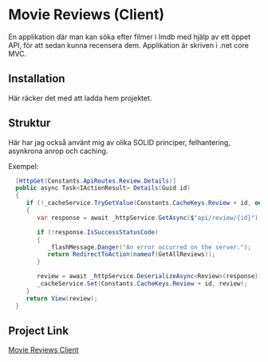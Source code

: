 # Movie Reviews (Client)

En applikation där man kan söka efter filmer i Imdb med hjälp av ett öppet API, för att sedan kunna recensera dem. Applikation är skriven i .net core MVC.

## Installation

Här räcker det med att ladda hem projektet.

## Struktur

Här har jag också använt mig av olika SOLID principer, felhantering, asynkrona anrop och caching.

Exempel:

```cs
  [HttpGet(Constants.ApiRoutes.Review.Details)]
  public async Task<IActionResult> Details(Guid id)
  {
     if (!_cacheService.TryGetValue(Constants.CacheKeys.Review + id, out Review review))
     {
        var response = await _httpService.GetAsync($"api/review/{id}");

        if (!response.IsSuccessStatusCode)
        {
           _flashMessage.Danger("An error occurred on the server.");
           return RedirectToAction(nameof(GetAllReviews));
        }

        review = await _httpService.DeserializeAsync<Review>(response);
        _cacheService.Set(Constants.CacheKeys.Review + id, review);
     }
     return View(review);
  }
```

## Project Link

[Movie Reviews Client](https://github.com/Rimon89/FilmReviews.Web)
